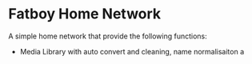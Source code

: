 # Fatboy Home Network

A simple home network that provide the following functions:

+ Media Library with auto convert and cleaning, name normalisaiton a
